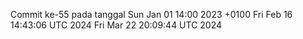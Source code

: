 Commit ke-55 pada tanggal Sun Jan 01 14:00 2023 +0100
Fri Feb 16 14:43:06 UTC 2024
Fri Mar 22 20:09:44 UTC 2024
